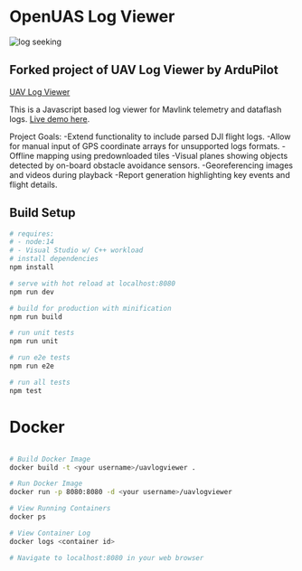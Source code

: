 # OpenUAS Log Viewer

![log seeking](preview.gif "Logo Title Text 1")

## Forked project of UAV Log Viewer by ArduPilot
[UAV Log Viewer](https://github.com/ArduPilot/UAVLogViewer)

 This is a Javascript based log viewer for Mavlink telemetry and dataflash logs.
 [Live demo here](http://plot.ardupilot.org).

Project Goals:
-Extend functionality to include parsed DJI flight logs.
-Allow for manual input of GPS coordinate arrays for unsupported logs formats.
-Offline mapping using predownloaded tiles
-Visual planes showing objects detected by on-board obstacle avoidance sensors.
-Georeferencing images and videos during playback
-Report generation highlighting key events and flight details.

## Build Setup

``` bash
# requires:
# - node:14
# - Visual Studio w/ C++ workload
# install dependencies
npm install

# serve with hot reload at localhost:8080
npm run dev

# build for production with minification
npm run build

# run unit tests
npm run unit

# run e2e tests
npm run e2e

# run all tests
npm test
```

# Docker

``` bash

# Build Docker Image
docker build -t <your username>/uavlogviewer .

# Run Docker Image
docker run -p 8080:8080 -d <your username>/uavlogviewer

# View Running Containers
docker ps

# View Container Log
docker logs <container id>

# Navigate to localhost:8080 in your web browser

```
